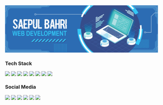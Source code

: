 <!--
## Hi there 👋

**bahrylanckerz/bahrylanckerz** is a ✨ _special_ ✨ repository because its `README.md` (this file) appears on your GitHub profile.

Here are some ideas to get you started:

- 🔭 I’m currently working on ...
- 🌱 I’m currently learning ...
- 👯 I’m looking to collaborate on ...
- 🤔 I’m looking for help with ...
- 💬 Ask me about ...
- 📫 How to reach me: ...
- 😄 Pronouns: ...
- ⚡ Fun fact: ...
-->

![Saepul Bahri](/img/banner.jpg)

### Tech Stack
<img src="https://img.shields.io/badge/HTML5-E34F26?style=for-the-badge&logo=html5&logoColor=white" /> <img src="https://img.shields.io/badge/CSS3-1572B6?style=for-the-badge&logo=css3&logoColor=white" /> <img src="https://img.shields.io/badge/JavaScript-323330?style=for-the-badge&logo=javascript&logoColor=F7DF1E" /> <img src="https://img.shields.io/badge/PHP-777BB4?style=for-the-badge&logo=php&logoColor=white" /> <img src="https://img.shields.io/badge/MySQL-005C84?style=for-the-badge&logo=mysql&logoColor=white" /> <img src="https://img.shields.io/badge/Bootstrap-563D7C?style=for-the-badge&logo=bootstrap&logoColor=white" /> <img src="https://img.shields.io/badge/Codeigniter-EF4223?style=for-the-badge&logo=codeigniter&logoColor=white" /> <img src="https://img.shields.io/badge/Laravel-FF2D20?style=for-the-badge&logo=laravel&logoColor=white" />

### Social Media
[<img src="https://img.shields.io/badge/website-000000?style=for-the-badge&logo=About.me&logoColor=white" />](https://bahri.epizy.com) [<img src="https://img.shields.io/badge/Facebook-1877F2?style=for-the-badge&logo=facebook&logoColor=white" />](https://facebook.com/bahry.lanckerz) [<img src="https://img.shields.io/badge/Instagram-E4405F?style=for-the-badge&logo=instagram&logoColor=white" />](https://instagram.com/bahrylanckerz) [<img src="https://img.shields.io/badge/LinkedIn-0077B5?style=for-the-badge&logo=linkedin&logoColor=white" />](https://linkedin.com/in/saepul-bahri-91058b278) [<img src="https://img.shields.io/badge/GitHub-100000?style=for-the-badge&logo=github&logoColor=white" />](https://github.com/bahrylanckerz) [<img src="https://img.shields.io/badge/WhatsApp-25D366?style=for-the-badge&logo=WhatsApp&logoColor=white" />](https://wa.me/+6285313522034)